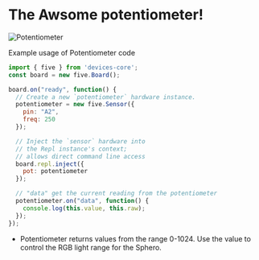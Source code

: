 # The Awsome potentiometer!

![Potentiometer](http://johnny-five.io/img/breadboard/potentiometer.png)

Example usage of Potentiometer code


```js
import { five } from 'devices-core';
const board = new five.Board();

board.on("ready", function() {
  // Create a new `potentiometer` hardware instance.
  potentiometer = new five.Sensor({
    pin: "A2",
    freq: 250
  });

  // Inject the `sensor` hardware into
  // the Repl instance's context;
  // allows direct command line access
  board.repl.inject({
    pot: potentiometer
  });

  // "data" get the current reading from the potentiometer
  potentiometer.on("data", function() {
    console.log(this.value, this.raw);
  });
});
```

- Potentiometer returns values from the range 0-1024. Use the value to control the RGB light range for the Sphero.
